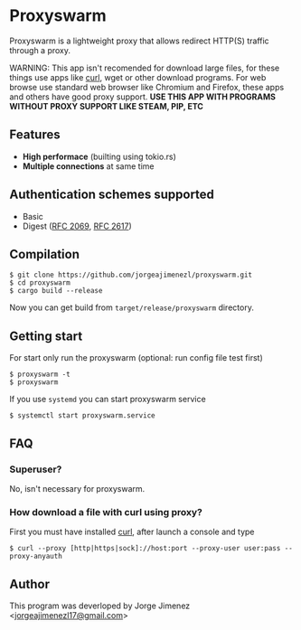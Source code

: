# Proxyswarm
Proxyswarm is a lightweight proxy that allows redirect HTTP(S) traffic through a proxy.

WARNING: This app isn't recomended for download large files, for these things use apps like [curl](#How-donwload-a-file-with-curl-using-proxy), wget or other download programs. For web browse use standard web browser like Chromium and Firefox, these apps and others have good proxy support. **USE THIS APP WITH PROGRAMS WITHOUT PROXY SUPPORT LIKE STEAM, PIP, ETC**

## Features
- **High performace** (builting using tokio.rs)
- **Multiple connections** at same time

## Authentication schemes supported
- Basic
- Digest ([RFC 2069](https://tools.ietf.org/html/rfc2069), [RFC 2617](https://tools.ietf.org/html/rfc2617))

## Compilation
```shell
$ git clone https://github.com/jorgeajimenezl/proxyswarm.git
$ cd proxyswarm
$ cargo build --release
```

Now you can get build from `target/release/proxyswarm` directory.

## Getting start
For start only run the proxyswarm (optional: run config file test first)
```shell
$ proxyswarm -t
$ proxyswarm
```

If you use `systemd` you can start proxyswarm service
```shell
$ systemctl start proxyswarm.service
```

## FAQ
### Superuser?
No, isn't necessary for proxyswarm.

### How download a file with curl using proxy?
First you must have installed [curl](https://github.com/curl), after launch a console and type
```shell
$ curl --proxy [http|https|sock]://host:port --proxy-user user:pass --proxy-anyauth
```

## Author
This program was deverloped by Jorge Jimenez <<jorgeajimenezl17@gmail.com>>